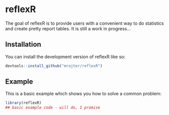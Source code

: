 
# reflexR

<!-- badges: start -->
<!-- badges: end -->

The goal of reflexR is to provide users with a convenient way to do statistics and create pretty report tables. It is still a work in progress...

## Installation

You can install the development version of reflexR like so:

``` r
devtools::install_github("mrajter/reflexR")
```

## Example

This is a basic example which shows you how to solve a common problem:

``` r
library(reflexR)
## basic example code - will do, I promise
```

